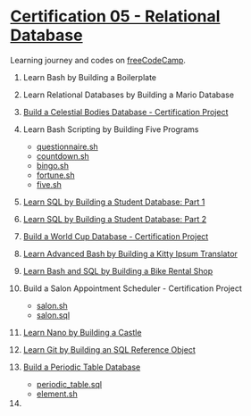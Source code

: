 # [Certification 05 - Relational Database](https://www.freecodecamp.org/certification/WHan7naHW/relational-database-v8)

Learning journey and codes on [freeCodeCamp](https://www.freecodecamp.org/learn/relational-database/).

1. Learn Bash by Building a Boilerplate

2. Learn Relational Databases by Building a Mario Database

3. [Build a Celestial Bodies Database - Certification Project](CertificationProjects/universe.sql)

4. Learn Bash Scripting by Building Five Programs
   - [questionnaire.sh](questionnaire.sh)
   - [countdown.sh](countdown.sh)
   - [bingo.sh](bingo.sh)
   - [fortune.sh](fortune.sh)
   - [five.sh](five.sh)

5. [Learn SQL by Building a Student Database: Part 1](students.sql)

6. [Learn SQL by Building a Student Database: Part 2](student_info.sh)

7. [Build a World Cup Database - Certification Project](WorldCup)

8. [Learn Advanced Bash by Building a Kitty Ipsum Translator](https://github.com/freeCodeCamp/learn-advanced-bash-by-building-a-kitty-ipsum-translator)

9. [Learn Bash and SQL by Building a Bike Rental Shop](bike-shop.sh)

10. Build a Salon Appointment Scheduler - Certification Project
      - [salon.sh](CertificationProjects/salon.sh)
      - [salon.sql](CertificationProjects/salon.sql)

11. [Learn Nano by Building a Castle](https://github.com/freeCodeCamp/learn-nano-by-building-a-castle)

12. [Learn Git by Building an SQL Reference Object](https://github.com/freeCodeCamp/learn-git-by-building-an-sql-reference-object/tree/main)

13. [Build a Periodic Table Database](https://github.com/freeCodeCamp/learn-periodic-table-database)
      - [periodic_table.sql](CertificationProjects/periodic_table.sql)
      - [element.sh](CertificationProjects/element.sh)

14. 
